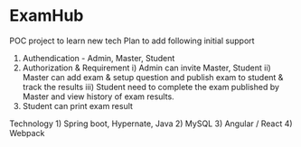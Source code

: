 # ExamHub
POC project to learn new tech
Plan to add following initial support
1) Authendication - Admin, Master, Student
2) Authorization & Requirement
    i) Admin can invite Master, Student
    ii) Master can add exam & setup question and publish exam to student & track the results
    iii) Student need to complete the exam published by Master and view history of exam results.
 3) Student can print exam result

Technology
    1) Spring boot, Hypernate, Java
    2) MySQL
    3) Angular / React
    4) Webpack
